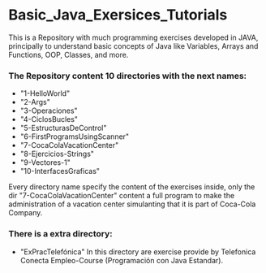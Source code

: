 # Basic_Java_Exersices_Tutorials
This is a Repository with much programming exercises developed in JAVA, principally to understand basic concepts of Java like Variables, Arrays and Functions, OOP, Classes, and more.

### The Repository content 10 directories with the next names:
- "1-HelloWorld"
- "2-Args"
- "3-Operaciones"
- "4-CiclosBucles"
- "5-EstructurasDeControl"
- "6-FirstProgramsUsingScanner"
- "7-CocaColaVacationCenter"
- "8-Ejercicios-Strings"
- "9-Vectores-1"
- "10-InterfacesGraficas"

Every directory name specify the content of the exercises inside, only the dir "7-CocaColaVacationCenter" content a full program to make the administration of a vacation center simulanting that it is part of Coca-Cola Company.

### There is a extra directory:
  - "ExPracTelefónica"
In this directory are exercise provide by Telefonica Conecta Empleo-Course (Programación con Java Estandar).
